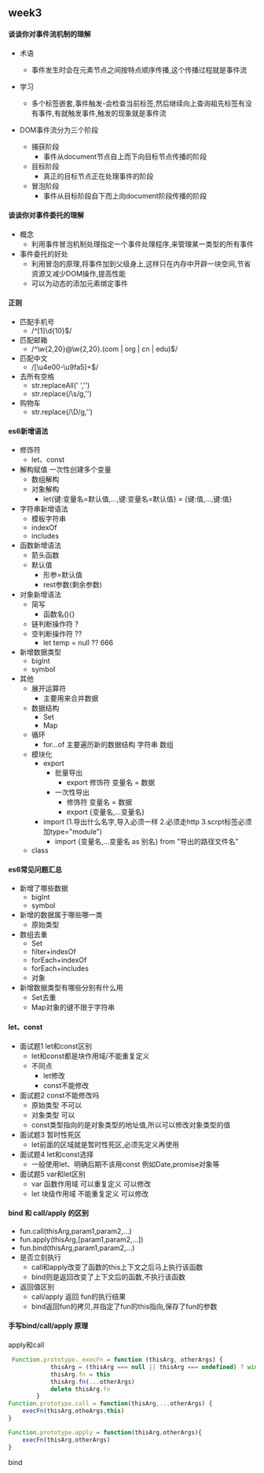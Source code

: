 ## week3

#### 谈谈你对事件流机制的理解  

- 术语
  - 事件发生时会在元素节点之间按特点顺序传播,这个传播过程就是事件流

- 学习
  - 多个标签嵌套,事件触发-会检查当前标签,然后继续向上查询祖先标签有没有事件,有就触发事件,触发的现象就是事件流
- DOM事件流分为三个阶段
  - 捕获阶段
    - 事件从document节点自上而下向目标节点传播的阶段
  - 目标阶段
    - 真正的目标节点正在处理事件的阶段
  - 冒泡阶段
    - 事件从目标阶段自下而上向document阶段传播的阶段

#### 谈谈你对事件委托的理解

- 概念
  - 利用事件冒泡机制处理指定一个事件处理程序,来管理某一类型的所有事件
- 事件委托的好处
  - 利用冒泡的原理,将事件加到父级身上,这样只在内存中开辟一块空间,节省资源又减少DOM操作,提高性能
  - 可以为动态的添加元素绑定事件

#### 正则

- 匹配手机号
  - /^[1]\d{10}$/
- 匹配邮箱
  - /^\w{2,20}@\w{2,20}.(com | org | cn | edu)$/
- 匹配中文
  - /[\u4e00-\u9fa5]+$/
- 去所有空格
  - str.replaceAll(' ','')
  - str.replace(/\s/g,'')
- 购物车
  - str.replace(/\D/g,'')

#### es6新增语法

- 修饰符
  - let、const
- 解构赋值 一次性创建多个变量
  - 数组解构
  - 对象解构
    - let{键:变量名=默认值,...,键:变量名=默认值} = {键:值,...,键:值}
- 字符串新增语法
  - 模板字符串
  - indexOf
  - includes
- 函数新增语法
  - 箭头函数
  - 默认值
    - 形参=默认值
    - rest参数(剩余参数)
- 对象新增语法
  - 简写
    - 函数名(){}
  - 链判断操作符 ?
  - 空判断操作符 ??
    -  let temp = null ?? 666
- 新增数据类型
  - bigInt
  - symbol
- 其他
  - 展开运算符 
    - 主要用来合并数据
  - 数据结构
    - Set
    - Map
  - 循环
    - for...of 主要遍历新的数据结构 字符串 数组
  - 模块化
    - export
      - 批量导出
        - export 修饰符 变量名 = 数据
      - 一次性导出
        - 修饰符 变量名 = 数据
        - export {变量名,...变量名}
    - import (1.导出什么名字,导入必须一样   2.必须走http   3.scrpt标签必须加type="module")
      - import {变量名,...变量名 as 别名}  from "导出的路径文件名"
  - class

#### es6常见问题汇总

- 新增了哪些数据
  - bigInt
  - symbol
- 新增的数据属于哪些哪一类
  - 原始类型
- 数组去重
  - Set
  - filter+indexOf
  - forEach+indexOf
  - forEach+includes
  - 对象
- 新增数据类型有哪些分别有什么用
  - Set去重
  - Map对象的键不限于字符串

#### let、const

- 面试题1 let和const区别
  - let和const都是块作用域/不能重复定义
  - 不同点
    - let修改
    - const不能修改
- 面试题2 const不能修改吗
  - 原始类型 不可以
  - 对象类型 可以
  - const类型指向的是对象类型的地址值,所以可以修改对象类型的值
- 面试题3 暂时性死区
  - let前面的区域就是暂时性死区,必须先定义再使用
- 面试题4 let和const选择
  - 一般使用let、明确后期不该用const 例如Date,promise对象等
- 面试题5 var和let区别
  - var 函数作用域 可以重复定义 可以修改
  - let 块级作用域 不能重复定义 可以修改

#### bind 和 call/apply 的区别

- fun.call(thisArg,param1,param2,...)
- fun.apply(thisArg,[param1,param2,...])
- fun.bind(thisArg,param1,param2,...)
- 是否立刻执行
  - call和apply改变了函数的this上下文之后马上执行该函数
  - bind则是返回改变了上下文后的函数,不执行该函数
- 返回值区别
  - call/apply 返回 fun的执行结果
  - bind返回fun的拷贝,并指定了fun的this指向,保存了fun的参数 

#### 手写bind/call/apply 原理

apply和call

```js
 Function.prototype._execFn = function (thisArg, otherArgs) {
            thisArg = (thisArg === null || thisArg === undefined) ? window : Object(thisArg)
            thisArg.fn = this
            thisArg.fn(...otherArgs)
            delete thisArg.fn
        }
Function.prototype.call = function(thisArg,...otherArgs) {
    execFn(thisArg,otheArgs,this)
}

Function.prototype.apply = function(thisArg,otherArgs){
    execFn(thisArg,otherArgs)
}
```

bind

```js

```

